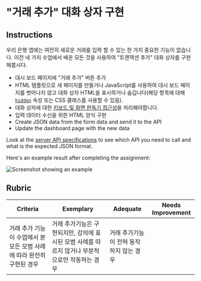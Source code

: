 # "거래 추가" 대화 상자 구현

## Instructions

우리 은행 앱에는 여전히 새로운 거래를 입력 할 수 있는 한 가지 중요한 기능이 없습니다. 이전 네 가지 수업에서 배운 모든 것을 사용하여 "트랜잭션 추가" 대화 상자를 구현해봅시다.

- 대시 보드 페이지에 "거래 추가" 버튼 추가
- HTML 템플릿으로 새 페이지를 만들거나 JavaScript를 사용하여 대시 보드 페이지를 벗어나지 않고 대화 상자 HTML을 표시하거나 숨깁니다(해당 항목에 대해 [`hidden`](https://developer.mozilla.org/en-US/docs/Web/HTML/Global_attributes/hidden) 속성 또는 CSS 클래스를 사용할 수 있음).
- 대화 상자에 대한 [키보드 및 화면 판독기 접근성](https://developer.paciellogroup.com/blog/2018/06/the-current-state-of-modal-dialog-accessibility/)을 처리해야합니다.
- 입력 데이터 수신을 위한 HTML 양식 구현
- Create JSON data from the form data and send it to the API
- Update the dashboard page with the new data

Look at the [server API specifications](../api/README.md) to see which API you need to call and what is the expected JSON format.

Here's an example result after completing the assignment:

![Screenshot showing an example ](./images/dialog.png)

## Rubric

Criteria | Exemplary | Adequate | Needs Improvement
--- | --- | --- | ---
 | 거래 추가 기능이 수업에서 본 모든 모범 사례에 따라 완전히 구현된 경우 | 거래 추가기능은 구현되지만, 강의에 표시된 모범 사례를 따르지 않거나 부분적으로만 작동하는 경우 | 거래 추가기능이 전혀 동작하지 않는 경우

